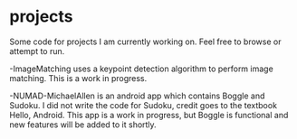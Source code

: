 projects
========

Some code for projects I am currently working on. Feel free to browse or attempt to run.

  -ImageMatching uses a keypoint detection algorithm to perform image matching. This is a work in progress.
  
  
  -NUMAD-MichaelAllen is an android app which contains Boggle and Sudoku. I did not write the code for Sudoku, 
      credit goes to the textbook Hello, Android.
      This app is a work in progress, but Boggle is functional and new features will be added to it shortly.
